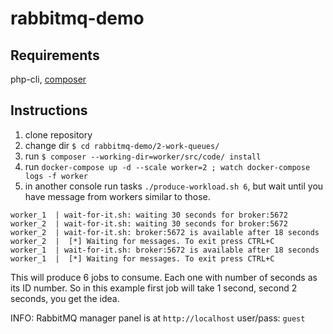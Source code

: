 # rabbitmq-demo

## Requirements
php-cli, [composer](https://getcomposer.org/download/)

## Instructions
1. clone repository
1. change dir `$ cd rabbitmq-demo/2-work-queues/`
1. run `$ composer --working-dir=worker/src/code/ install`
1. run `docker-compose up -d --scale worker=2 ; watch docker-compose logs -f worker`
1. in another console run tasks `./produce-workload.sh 6`, but wait until you have message from workers similar to those. 
```
worker_1  | wait-for-it.sh: waiting 30 seconds for broker:5672
worker_2  | wait-for-it.sh: waiting 30 seconds for broker:5672
worker_2  | wait-for-it.sh: broker:5672 is available after 18 seconds
worker_2  |  [*] Waiting for messages. To exit press CTRL+C
worker_1  | wait-for-it.sh: broker:5672 is available after 18 seconds
worker_1  |  [*] Waiting for messages. To exit press CTRL+C
```
This will produce 6 jobs to consume. Each one with number of seconds as its ID 
number. So in this example first job will take 1 second, second 2 seconds, you
get the idea.

INFO: RabbitMQ manager panel is at `http://localhost` user/pass: `guest`
